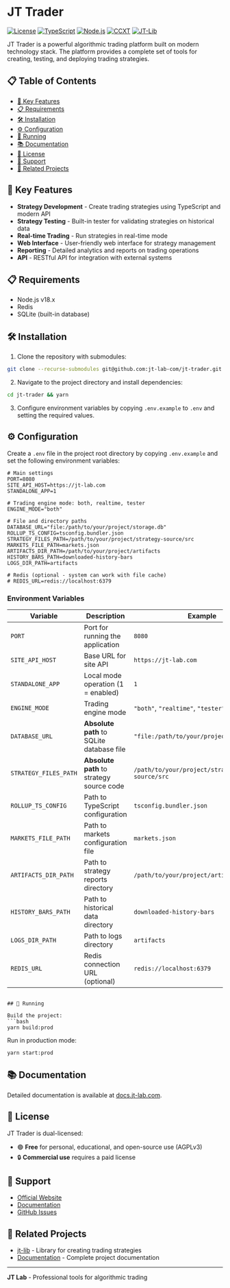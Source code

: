 # JT Trader

[![License](https://img.shields.io/badge/license-AGPLv3-blue.svg)](LICENSE)
[![TypeScript](https://img.shields.io/badge/TypeScript-4.0+-blue.svg)](https://www.typescriptlang.org/)
[![Node.js](https://img.shields.io/badge/Node.js-16+-green.svg)](https://nodejs.org/)
[![CCXT](https://img.shields.io/badge/CCXT-4.0+-orange.svg)](https://github.com/ccxt/ccxt)
[![JT-Lib](https://img.shields.io/badge/JT--Lib-0.0+-purple.svg)](https://github.com/jt-lab-com/jt-lib)


JT Trader is a powerful algorithmic trading platform built on modern technology stack. The platform provides a complete set of tools for creating, testing, and deploying trading strategies.

## 📋 Table of Contents

- [🚀 Key Features](#-key-features)
- [📋 Requirements](#-requirements)
- [🛠 Installation](#-installation)
- [⚙️ Configuration](#️-configuration)
- [🚀 Running](#-running)
- [📚 Documentation](#-documentation)
- [📄 License](#-license)
- [🤝 Support](#-support)
- [🔗 Related Projects](#-related-projects)

## 🚀 Key Features

- **Strategy Development** - Create trading strategies using TypeScript and modern API
- **Strategy Testing** - Built-in tester for validating strategies on historical data
- **Real-time Trading** - Run strategies in real-time mode
- **Web Interface** - User-friendly web interface for strategy management
- **Reporting** - Detailed analytics and reports on trading operations
- **API** - RESTful API for integration with external systems

## 📋 Requirements

- Node.js v18.x
- Redis
- SQLite (built-in database)

## 🛠 Installation

1. Clone the repository with submodules:
```bash
git clone --recurse-submodules git@github.com:jt-lab-com/jt-trader.git
```

2. Navigate to the project directory and install dependencies:
```bash
cd jt-trader && yarn
```

3. Configure environment variables by copying `.env.example` to `.env` and setting the required values.

## ⚙️ Configuration

Create a `.env` file in the project root directory by copying `.env.example` and set the following environment variables:

```env
# Main settings
PORT=8080
SITE_API_HOST=https://jt-lab.com
STANDALONE_APP=1

# Trading engine mode: both, realtime, tester
ENGINE_MODE="both"

# File and directory paths
DATABASE_URL="file:/path/to/your/project/storage.db"
ROLLUP_TS_CONFIG=tsconfig.bundler.json
STRATEGY_FILES_PATH=/path/to/your/project/strategy-source/src
MARKETS_FILE_PATH=markets.json
ARTIFACTS_DIR_PATH=/path/to/your/project/artifacts
HISTORY_BARS_PATH=downloaded-history-bars
LOGS_DIR_PATH=artifacts

# Redis (optional - system can work with file cache)
# REDIS_URL=redis://localhost:6379
```

### Environment Variables

| Variable | Description | Example |
|----------|-------------|---------|
| `PORT` | Port for running the application | `8080` |
| `SITE_API_HOST` | Base URL for site API | `https://jt-lab.com` |
| `STANDALONE_APP` | Local mode operation (1 = enabled) | `1` |
| `ENGINE_MODE` | Trading engine mode | `"both"`, `"realtime"`, `"tester"` |
| `DATABASE_URL` | **Absolute path** to SQLite database file | `"file:/path/to/your/project/storage.db"` |
| `STRATEGY_FILES_PATH` | **Absolute path** to strategy source code | `/path/to/your/project/strategy-source/src` |
| `ROLLUP_TS_CONFIG` | Path to TypeScript configuration | `tsconfig.bundler.json` |
| `MARKETS_FILE_PATH` | Path to markets configuration file | `markets.json` |
| `ARTIFACTS_DIR_PATH` | Path to strategy reports directory | `/path/to/your/project/artifacts` |
| `HISTORY_BARS_PATH` | Path to historical data directory | `downloaded-history-bars` |
| `LOGS_DIR_PATH` | Path to logs directory | `artifacts` |
| `REDIS_URL` | Redis connection URL (optional) | `redis://localhost:6379` |


```

## 🚀 Running

Build the project:
```bash
yarn build:prod
```

Run in production mode:
```bash
yarn start:prod
```

## 📚 Documentation

Detailed documentation is available at [docs.jt-lab.com](https://docs.jt-lab.com/jt-trader/getting-started/).

## 📄 License

JT Trader is dual-licensed:

- 🟢 **Free** for personal, educational, and open-source use (AGPLv3)
- 🔒 **Commercial use** requires a paid license

## 🤝 Support

- [Official Website](https://jt-lab.com)
- [Documentation](https://docs.jt-lab.com/jt-trader/getting-started/)
- [GitHub Issues](https://github.com/jt-lab-com/jt-trader/issues)

## 🔗 Related Projects

- [jt-lib](https://github.com/jt-lab-com/jt-lib) - Library for creating trading strategies
- [Documentation](https://docs.jt-lab.com) - Complete project documentation

---

**JT Lab** - Professional tools for algorithmic trading
